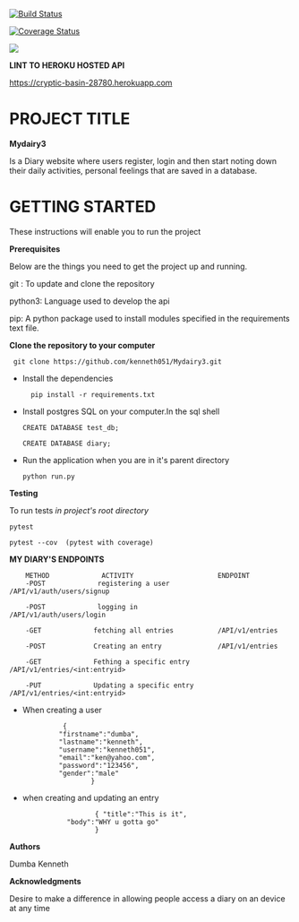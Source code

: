 [![Build Status](https://travis-ci.org/kenneth051/Mydairy3.svg?branch=develop)](https://travis-ci.org/kenneth051/Mydairy3)

[![Coverage Status](https://coveralls.io/repos/github/kenneth051/Mydairy3/badge.svg?branch=develop)](https://coveralls.io/github/kenneth051/Mydairy3?branch=develop)

<a href="https://codeclimate.com/github/kenneth051/Mydairy3/maintainability"><img src="https://api.codeclimate.com/v1/badges/71e2fe5f21796ab00102/maintainability" /></a>

**LINT TO HEROKU  HOSTED API**

https://cryptic-basin-28780.herokuapp.com


# PROJECT TITLE

**Mydairy3**

Is a Diary website where users register, login and then start noting down their daily activities, personal feelings that are saved in a database.

# GETTING STARTED

These instructions will enable you to run the project

**Prerequisites**

Below are the things you need to get the project up and running.

git : To update and clone the repository

python3: Language used to develop the api

pip: A python package used to install modules specified in the requirements text file.


**Clone the repository to your computer**

     git clone https://github.com/kenneth051/Mydairy3.git 

-  Install the dependencies

    
         pip install -r requirements.txt
    
    
    
-  Install postgres SQL on your computer.In the sql shell

       CREATE DATABASE test_db;
    
       CREATE DATABASE diary;    
    
-  Run the application when you are in it's parent directory

       python run.py
       
 **Testing**

To run tests
*in project's root directory*

    pytest

    pytest --cov  (pytest with coverage)

**MY DIARY'S ENDPOINTS**

		METHOD             ACTIVITY                     ENDPOINT
		-POST             registering a user            /API/v1/auth/users/signup
		
		-POST             logging in                    /API/v1/auth/users/login

		-GET             fetching all entries           /API/v1/entries

		-POST            Creating an entry              /API/v1/entries

		-GET             Fething a specific entry       /API/v1/entries/<int:entryid>

		-PUT             Updating a specific entry      /API/v1/entries/<int:entryid>

-  When creating a user

			     {
				"firstname":"dumba",
				"lastname":"kenneth",
				"username":"kenneth051",
				"email":"ken@yahoo.com",
				"password":"123456",
				"gender":"male"
						}

-  when creating and updating an entry 

                         { "title":"This is it",
		          "body":"WHY u gotta go"
						 }
**Authors**

Dumba Kenneth					 
						 
**Acknowledgments**

Desire to make a difference in allowing people access a diary on an device at any time
 
